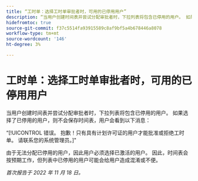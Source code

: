 ```yaml
---
title: “工时单：选择工时单审批者时，可用的已停用用户”
description: “当用户创建时间表并尝试分配审批者时，下拉列表将包含已停用的用户。 如果选择了已停用的用户，则不会保存时间表，用户会看到错误消息。”
hidefromtoc: true
source-git-commit: f37c5514fa93915589c8af9bf5a4b678446a8078
workflow-type: tm+mt
source-wordcount: '146'
ht-degree: 3%

---
```



# 工时单：选择工时单审批者时，可用的已停用用户

当用户创建时间表并尝试分配审批者时，下拉列表将包含已停用的用户。 如果选择了已停用的用户，则不会保存时间表，用户会看到以下消息：

“[!UICONTROL 错误。 抱歉！只有具有计划许可证的用户才能批准或拒绝工时单。 请联系您的系统管理员。]&quot;

由于无法分配已停用的用户，因此用户必须选择已激活的用户。 因此，时间表会按预期工作，但列表中已停用的用户可能会给用户造成混淆或不便。

_首次报告于 2022 年 11 月 18 日。_



